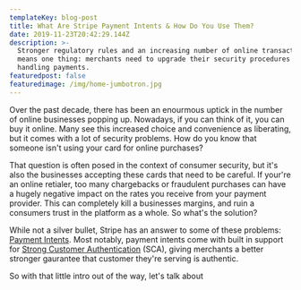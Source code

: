 ```yaml
---
templateKey: blog-post
title: What Are Stripe Payment Intents & How Do You Use Them?
date: 2019-11-23T20:42:29.144Z
description: >-
  Stronger regulatory rules and an increasing number of online transactions
  means one thing: merchants need to upgrade their security procedures for
  handling payments.
featuredpost: false
featuredimage: /img/home-jumbotron.jpg
---
```

Over the past decade, there has been an enourmous uptick in the number of online businesses popping up.  Nowadays, if you can think of it, you can buy it online.  Many see this increased choice and convenience as liberating, but it comes with a lot of security problems.  How do you know that someone isn't using your card for online purchases?

That question is often posed in the context of consumer security, but it's also the businesses accepting these cards that need to be careful.  If your're an online retialer, too many chargebacks or fraudulent purchases can have a hugely negative impact on the rates you receive from your payment provider.  This can completely kill a businesses margins, and ruin a consumers trust in the platform as a whole.  So what's the solution?

While not a silver bullet, Stripe has an answer to some of these problems: [Payment Intents](https://stripe.com/docs/payments/payment-intents).  Most notably, payment intents come with built in support for [Strong Customer Authentication](https://stripe.com/docs/strong-customer-authentication) (SCA), giving merchants a better stronger gaurantee that customer they're serving is authentic.

So with that little intro out of the way, let's talk about
